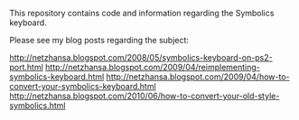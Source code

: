 This repository contains code and information regarding the Symbolics
keyboard.

Please see my blog posts regarding the subject:

http://netzhansa.blogspot.com/2008/05/symbolics-keyboard-on-ps2-port.html
http://netzhansa.blogspot.com/2009/04/reimplementing-symbolics-keyboard.html
http://netzhansa.blogspot.com/2009/04/how-to-convert-your-symbolics-keyboard.html
http://netzhansa.blogspot.com/2010/06/how-to-convert-your-old-style-symbolics.html
